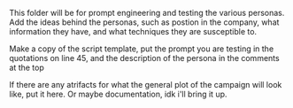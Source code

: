 This folder will be for prompt engineering and testing the various personas. Add the ideas behind the personas, such as postion in the company, what information they have, and what techniques they are susceptible to. 

Make a copy of the script template, put the prompt you are testing in the quotations on line 45, and the description of the persona in the comments at the top

If there are any atrifacts for what the general plot of the campaign will look like, put it here. Or maybe documentation, idk i'll bring it up.

